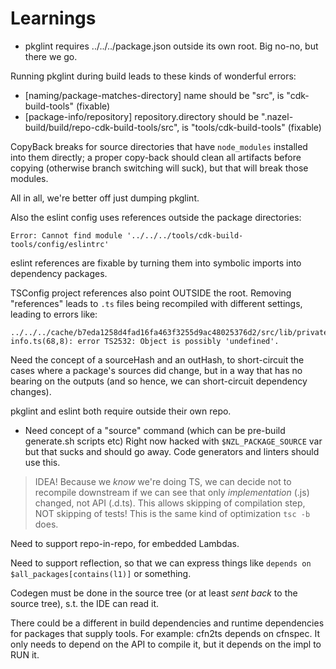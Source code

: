 Learnings
============

- pkglint requires ../../../package.json outside its own root. Big no-no, but there we go.

Running pkglint during build leads to these kinds of wonderful errors:

- [naming/package-matches-directory] name should be "src", is "cdk-build-tools" (fixable)
- [package-info/repository] repository.directory should be ".nazel-build/build/repo-cdk-build-tools/src", is "tools/cdk-build-tools" (fixable)

CopyBack breaks for source directories that have `node_modules` installed into them directly;
a proper copy-back should clean all artifacts before copying (otherwise branch switching
will suck), but that will break those modules.

All in all, we're better off just dumping pkglint.

Also the eslint config uses references outside the package directories:

    Error: Cannot find module '../../../tools/cdk-build-tools/config/eslintrc'

eslint references are fixable by turning them into symbolic imports into dependency packages.

TSConfig project references also point OUTSIDE the root.  Removing "references"
leads to `.ts` files being recompiled with different settings, leading to errors like:

    ../../../cache/b7eda1258d4fad16fa463f3255d9ac48025376d2/src/lib/private/runtime-info.ts(68,8): error TS2532: Object is possibly 'undefined'.

Need the concept of a sourceHash and an outHash, to short-circuit
the cases where a package's sources did change, but in a way that
has no bearing on the outputs (and so hence, we can short-circuit
dependency changes).

pkglint and eslint both require outside their own repo.


- Need concept of a "source" command (which can be pre-build generate.sh scripts etc)
  Right now hacked with `$NZL_PACKAGE_SOURCE` var but that sucks and
  should go away. Code generators and linters should use this.


> IDEA! Because we *know* we're doing TS, we can decide not to recompile downstream if we can see that only
> *implementation* (.js) changed, not API (.d.ts). This allows skipping of compilation step, NOT skipping of tests!
> This is the same kind of optimization `tsc -b` does.

Need to support repo-in-repo, for embedded Lambdas.

Need to support reflection, so that we can express things like `depends on $all_packages[contains(l1)]` or
something.


Codegen must be done in the source tree (or at least *sent back* to the source tree), s.t.
the IDE can read it.


There could be a different in build dependencies and runtime dependencies
for packages that supply tools. For example: cfn2ts depends on cfnspec. It
only needs to depend on the API to compile it, but it depends on the impl
to RUN it.


